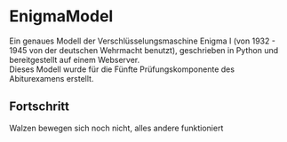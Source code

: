 # EnigmaModel
Ein genaues Modell der Verschlüsselungsmaschine Enigma I (von 1932 - 1945 von der deutschen Wehrmacht benutzt), 
geschrieben in Python und bereitgestellt auf einem Webserver.  
Dieses Modell wurde für die Fünfte Prüfungskomponente des Abiturexamens erstellt. 

## Fortschritt
Walzen bewegen sich noch nicht, alles andere funktioniert
